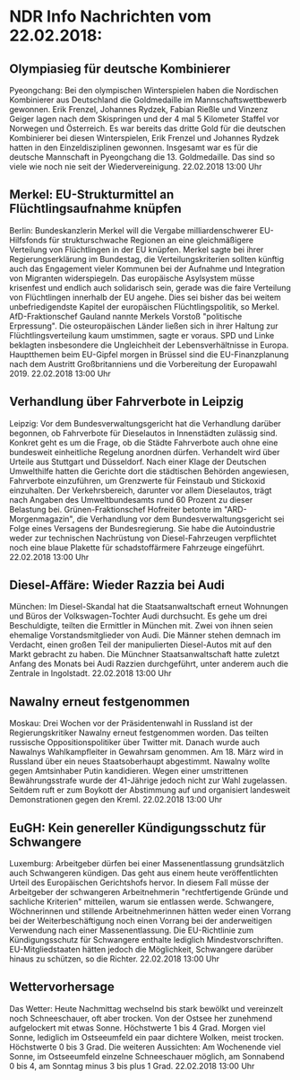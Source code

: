 # NDR Info Nachrichten vom 22.02.2018:


## Olympiasieg für deutsche Kombinierer
Pyeongchang:	Bei den olympischen Winterspielen haben die Nordischen Kombinierer aus Deutschland die Goldmedaille im Mannschaftswettbewerb gewonnen. Erik Frenzel, Johannes Rydzek, Fabian Rießle und Vinzenz Geiger lagen nach dem Skispringen und der 4 mal 5 Kilometer Staffel vor Norwegen und Österreich. Es war bereits das dritte Gold für die deutschen Kombinierer bei diesen Winterspielen, Erik Frenzel und Johannes Rydzek hatten in den Einzeldisziplinen gewonnen. Insgesamt war es für die deutsche Mannschaft in Pyeongchang die 13. Goldmedaille. Das sind so viele wie noch nie seit der Wiedervereinigung. 22.02.2018 13:00 Uhr 

## Merkel: EU-Strukturmittel an Flüchtlingsaufnahme knüpfen
Berlin: 				Bundeskanzlerin Merkel will die Vergabe milliardenschwerer EU-Hilfsfonds für strukturschwache Regionen an eine gleichmäßigere Verteilung von Flüchtlingen in der EU knüpfen. Merkel sagte bei ihrer Regierungserklärung im Bundestag, die Verteilungskriterien sollten künftig auch das Engagement vieler Kommunen bei der Aufnahme und Integration von Migranten widerspiegeln. Das europäische Asylsystem müsse krisenfest und endlich auch solidarisch sein, gerade was die faire Verteilung von Flüchtlingen innerhalb der EU angehe. Dies sei bisher das bei weitem unbefriedigendste Kapitel der europäischen Flüchtlingspolitik, so Merkel. AfD-Fraktionschef Gauland nannte Merkels Vorstoß "politische Erpressung". Die osteuropäischen Länder ließen sich in ihrer Haltung zur Flüchtlingsverteilung kaum umstimmen, sagte er voraus. SPD und Linke beklagten insbesondere die Ungleichheit der Lebensverhältnisse in Europa. Hauptthemen beim EU-Gipfel morgen in Brüssel sind die EU-Finanzplanung nach dem Austritt Großbritanniens und die Vorbereitung der Europawahl 2019. 22.02.2018 13:00 Uhr 

## Verhandlung über Fahrverbote in Leipzig
Leipzig: Vor dem Bundesverwaltungsgericht hat die Verhandlung darüber begonnen, ob Fahrverbote für Dieselautos in Innenstädten zulässig sind. Konkret geht es um die Frage, ob die Städte Fahrverbote auch ohne eine bundesweit einheitliche Regelung anordnen dürfen. Verhandelt wird über Urteile aus Stuttgart und Düsseldorf. Nach einer Klage der Deutschen Umwelthilfe hatten die Gerichte dort die städtischen Behörden angewiesen, Fahrverbote einzuführen, um Grenzwerte für Feinstaub und Stickoxid einzuhalten. Der Verkehrsbereich, darunter vor allem Dieselautos, trägt nach Angaben des Umweltbundesamts rund 60 Prozent zu dieser Belastung bei. Grünen-Fraktionschef Hofreiter betonte im "ARD-Morgenmagazin", die Verhandlung vor dem Bundesverwaltungsgericht sei Folge eines Versagens der Bundesregierung. Sie habe die Autoindustrie weder zur technischen Nachrüstung von Diesel-Fahrzeugen verpflichtet noch eine blaue Plakette für schadstoffärmere Fahrzeuge eingeführt. 22.02.2018 13:00 Uhr 

## Diesel-Affäre: Wieder Razzia bei Audi
München: Im Diesel-Skandal hat die Staatsanwaltschaft erneut Wohnungen und Büros der Volkswagen-Tochter Audi durchsucht. Es gehe um drei Beschuldigte, teilten die Ermittler in München mit. Zwei von ihnen seien ehemalige Vorstandsmitglieder von Audi. Die Männer stehen demnach im Verdacht, einen großen Teil der manipulierten Diesel-Autos mit auf den Markt gebracht zu haben. Die Münchner Staatsanwaltschaft hatte zuletzt Anfang des Monats bei Audi Razzien durchgeführt, unter anderem auch die Zentrale in Ingolstadt. 22.02.2018 13:00 Uhr 

## Nawalny erneut festgenommen
Moskau: Drei Wochen vor der Präsidentenwahl in Russland ist der Regierungskritiker Nawalny erneut festgenommen worden. Das teilten russische Oppositionspolitiker über Twitter mit. Danach wurde auch Nawalnys Wahlkampfleiter in Gewahrsam genommen. Am 18. März wird in Russland über ein neues Staatsoberhaupt abgestimmt. Nawalny wollte gegen Amtsinhaber Putin kandidieren. Wegen einer umstrittenen Bewährungsstrafe wurde der 41-Jährige jedoch nicht zur Wahl zugelassen. Seitdem ruft er zum Boykott der Abstimmung auf und organisiert landesweit Demonstrationen gegen den Kreml. 22.02.2018 13:00 Uhr 

## EuGH: Kein genereller Kündigungsschutz für Schwangere
Luxemburg: Arbeitgeber dürfen bei einer Massenentlassung grundsätzlich auch Schwangeren kündigen. Das geht aus einem heute veröffentlichten Urteil des Europäischen Gerichtshofs hervor. In diesem Fall müsse der Arbeitgeber der schwangeren Arbeitnehmerin "rechtfertigende Gründe und sachliche Kriterien" mitteilen, warum sie entlassen werde. Schwangere, Wöchnerinnen und stillende Arbeitnehmerinnen hätten weder einen Vorrang bei der Weiterbeschäftigung noch einen Vorrang bei der anderweitigen Verwendung nach einer Massenentlassung. Die EU-Richtlinie zum Kündigungsschutz für Schwangere enthalte lediglich Mindestvorschriften. EU-Mitgliedstaaten hätten jedoch die Möglichkeit, Schwangere darüber hinaus zu schützen, so die Richter. 22.02.2018 13:00 Uhr 

## Wettervorhersage
Das Wetter:
Heute Nachmittag wechselnd bis stark bewölkt und vereinzelt noch Schneeschauer, oft aber trocken. Von der Ostsee her zunehmend aufgelockert mit etwas Sonne. Höchstwerte 1 bis 4 Grad. Morgen viel Sonne, lediglich im Ostseeumfeld ein paar dichtere Wolken, meist trocken. Höchstwerte  0 bis 3 Grad. Die weiteren Aussichten: Am Wochenende viel Sonne, im Ostseeumfeld einzelne Schneeschauer möglich, am Sonnabend  0 bis 4, am Sonntag minus 3 bis plus 1 Grad. 22.02.2018 13:00 Uhr 

